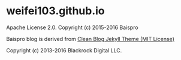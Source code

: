 # weifei103.github.io

Apache License 2.0.
Copyright (c) 2015-2016 Baispro

Baispro blog is derived from [Clean Blog Jekyll Theme (MIT License)](https://github.com/huxpro/huxpro.github.io/)

Copyright (c) 2013-2016 Blackrock Digital LLC.